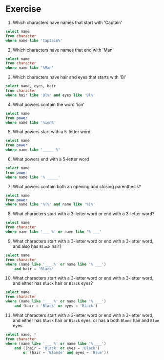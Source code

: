 # Exercise
1. Which characters have names that start with 'Captain'
```sql
select name
from character
where name like 'Captain%'
```

2. Which characters have names that end with 'Man'
```sql
select name
from character
where name like '%Man'
```

3. Which characters have hair and eyes that starts with 'Bl' 
```sql
select name, eyes, hair
from character
where hair like 'Bl%' and eyes like 'Bl%'
```

4. What powers contain the word 'ion'
```sql
select name
from power
where name like '%ion%'
```

5. What powers start with a 5-letter word
```sql
select name
from power
where name like '_____ %'
```

6. What powers end with a 5-letter word
```sql
select name
from power
where name like '% _____'
```

7. What powers contain both an opening and closing parenthesis?
```sql
select name
from power
where name like '%(%' and name like '%)%'
```

8. What characters start with a 3-letter word or end with a 3-letter word?
```sql
select name
from character
where name like '___ %' or name like '% ___'
```

9. What characters start with a 3-letter word or end with a 3-letter word, and also has `Black` hair?
```sql
select name
from character
where (name like '___ %' or name like '% ___')
    and hair = 'Black'
```

10. What characters start with a 3-letter word or end with a 3-letter word, and either has `Black` hair or `Black` eyes?
```sql
select name
from character
where (name like '___ %' or name like '% ___')
    and (hair = 'Black' or eyes = 'Black')
```

11. What characters start with a 3-letter word or end with a 3-letter word, and either has `Black` hair or `Black` eyes, or has a both `Blond` hair and `Blue` eyes.
```sql
select name, *
from character
where (name like '___ %' or name like '% ___')
    and ((hair = 'Black' or eyes = 'Black')
        or (hair = 'Blonde' and eyes = 'Blue'))
```